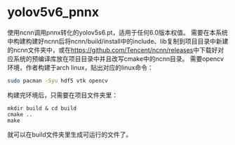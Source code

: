 # yolov5v6_pnnx
使用ncnn调用pnnx转化的yolov5s6.pt，适用于任何6.0版本权值。
需要在本系统中构建构建好ncnn后将ncnn/build/install中的include、lib复制到项目目录中新建的ncnn文件夹中，或在<https://github.com/Tencent/ncnn/releases>中下载好对应系统的预编译库放在项目目录中并且改写cmake中的ncnn目录。
需要opencv环境，作者构建于arch linux，贴出对应的linux命令： 
```bash
sudo pacman -Syu hdf5 vtk opencv
```
构建完环境后，只需要在项目文件夹里：
```shell
mkdir build & cd build
cmake ..
make
```
就可以在build文件夹里生成可运行的文件了。
